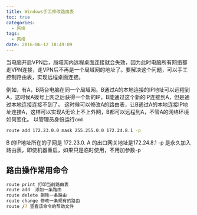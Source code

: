 ```yaml
---
title: Windows手工修改路由表
toc: true
categories:
  - 网络
tags:
  - 网络
date: 2016-06-12 18:49:09
---
```

当电脑开启VPN后，局域网内远程桌面连接就会失效，因为此时电脑所有网络都走VPN连接，走VPN后不再是一个局域网的地址了。要解决这个问题，可以手工控制路由表，实现远程桌面连接。
<!-- more -->
例如，有A，B两台电脑在同一个局域网。B通过A的本地连接的IP地址可以远程到A，这时候A拨号上网之后获得一个新的IP，B能通过这个新的IP连接到A，但是通过本地连接连接不到了。
这时候可以修改A的路由表，让B通过A的本地连接IP地址连接A，这样可以实现A无论上不上外网，B都可以远程到A，不管A的网络环境如何变化。
以管理员身份运行`cmd`
``` bash
route add 172.23.0.0 mask 255.255.0.0 172.24.8.1 -p
```
<!-- more -->
B 的IP地址所在的子网是 172.23.0.
A 的出口网关地址是172.24.8.1
-p 是永久加入路由表，即使机器重启，如果只是临时使用，不用加参数-p

## 路由操作常用命令
``` bash
route print 打印当前路由表
route add  添加一条路由
route delete 删除一条路由
route change 修改一条现有的路由
route /? 查看该命令的帮助文件
```